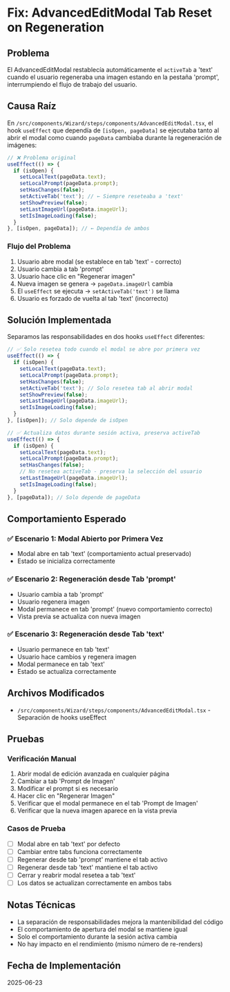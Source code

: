 # Fix: AdvancedEditModal Tab Reset on Regeneration

## Problema

El AdvancedEditModal restablecía automáticamente el `activeTab` a 'text' cuando el usuario regeneraba una imagen estando en la pestaña 'prompt', interrumpiendo el flujo de trabajo del usuario.

## Causa Raíz

En `/src/components/Wizard/steps/components/AdvancedEditModal.tsx`, el hook `useEffect` que dependía de `[isOpen, pageData]` se ejecutaba tanto al abrir el modal como cuando `pageData` cambiaba durante la regeneración de imágenes:

```typescript
// ❌ Problema original
useEffect(() => {
  if (isOpen) {
    setLocalText(pageData.text);
    setLocalPrompt(pageData.prompt);
    setHasChanges(false);
    setActiveTab('text'); // ← Siempre reseteaba a 'text'
    setShowPreview(false);
    setLastImageUrl(pageData.imageUrl);
    setIsImageLoading(false);
  }
}, [isOpen, pageData]); // ← Dependía de ambos
```

### Flujo del Problema

1. Usuario abre modal (se establece en tab 'text' - correcto)
2. Usuario cambia a tab 'prompt'
3. Usuario hace clic en "Regenerar imagen"
4. Nueva imagen se genera → `pageData.imageUrl` cambia
5. El `useEffect` se ejecuta → `setActiveTab('text')` se llama
6. Usuario es forzado de vuelta al tab 'text' (incorrecto)

## Solución Implementada

Separamos las responsabilidades en dos hooks `useEffect` diferentes:

```typescript
// ✅ Solo resetea todo cuando el modal se abre por primera vez
useEffect(() => {
  if (isOpen) {
    setLocalText(pageData.text);
    setLocalPrompt(pageData.prompt);
    setHasChanges(false);
    setActiveTab('text'); // Solo resetea tab al abrir modal
    setShowPreview(false);
    setLastImageUrl(pageData.imageUrl);
    setIsImageLoading(false);
  }
}, [isOpen]); // Solo depende de isOpen

// ✅ Actualiza datos durante sesión activa, preserva activeTab
useEffect(() => {
  if (isOpen) {
    setLocalText(pageData.text);
    setLocalPrompt(pageData.prompt);
    setHasChanges(false);
    // No resetea activeTab - preserva la selección del usuario
    setLastImageUrl(pageData.imageUrl);
    setIsImageLoading(false);
  }
}, [pageData]); // Solo depende de pageData
```

## Comportamiento Esperado

### ✅ Escenario 1: Modal Abierto por Primera Vez
- Modal abre en tab 'text' (comportamiento actual preservado)
- Estado se inicializa correctamente

### ✅ Escenario 2: Regeneración desde Tab 'prompt'
- Usuario cambia a tab 'prompt'
- Usuario regenera imagen
- Modal permanece en tab 'prompt' (nuevo comportamiento correcto)
- Vista previa se actualiza con nueva imagen

### ✅ Escenario 3: Regeneración desde Tab 'text'
- Usuario permanece en tab 'text'
- Usuario hace cambios y regenera imagen
- Modal permanece en tab 'text'
- Estado se actualiza correctamente

## Archivos Modificados

- `/src/components/Wizard/steps/components/AdvancedEditModal.tsx` - Separación de hooks useEffect

## Pruebas

### Verificación Manual
1. Abrir modal de edición avanzada en cualquier página
2. Cambiar a tab 'Prompt de Imagen'
3. Modificar el prompt si es necesario
4. Hacer clic en "Regenerar Imagen"
5. Verificar que el modal permanece en el tab 'Prompt de Imagen'
6. Verificar que la nueva imagen aparece en la vista previa

### Casos de Prueba
- [ ] Modal abre en tab 'text' por defecto
- [ ] Cambiar entre tabs funciona correctamente
- [ ] Regenerar desde tab 'prompt' mantiene el tab activo
- [ ] Regenerar desde tab 'text' mantiene el tab activo
- [ ] Cerrar y reabrir modal resetea a tab 'text'
- [ ] Los datos se actualizan correctamente en ambos tabs

## Notas Técnicas

- La separación de responsabilidades mejora la mantenibilidad del código
- El comportamiento de apertura del modal se mantiene igual
- Solo el comportamiento durante la sesión activa cambia
- No hay impacto en el rendimiento (mismo número de re-renders)

## Fecha de Implementación

2025-06-23